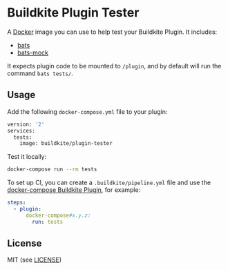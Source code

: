 # Buildkite Plugin Tester

A [Docker](https://www.docker.com/) image you can use to help test your Buildkite Plugin. It includes:

* [bats](https://github.com/sstephenson/bats)
* [bats-mock](https://github.com/jasonkarns/bats-mock)

It expects plugin code to be mounted to `/plugin`, and by default will run the command `bats tests/`.

## Usage

Add the following `docker-compose.yml` file to your plugin:

```bash
version: '2'
services:
  tests:
    image: buildkite/plugin-tester
```

Test it locally:

```bash
docker-compose run --rm tests
```

To set up CI, you can create a `.buildkite/pipeline.yml` file and use the [docker-compose Buildkite Plugin](https://github.com/buildkite-plugins/docker-compose-buildkite-plugin), for example:

```yml
steps:
  - plugin:
      docker-compose#x.y.z:
        run: tests
```

## License

MIT (see [LICENSE](LICENSE))